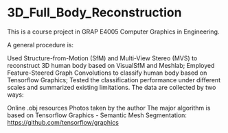 # 3D_Full_Body_Reconstruction

This is a course project in GRAP E4005 Computer Graphics in Engineering.

A general procedure is:

Used Structure-from-Motion (SfM) and Multi-View Stereo (MVS) to reconstruct 3D human body based on VisualSfM and Meshlab;
Employed Feature-Steered Graph Convolutions to classify human body based on Tensorflow Graphics;
Tested the classification performance under different scales and summarized existing limitations.
The data are collected by two ways:

Online .obj resources
Photos taken by the author
The major algorithm is based on Tensorflow Graphics - Semantic Mesh Segmentation: https://github.com/tensorflow/graphics
